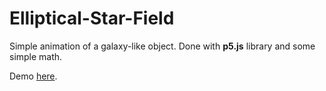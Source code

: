 # Elliptical-Star-Field
Simple animation of a galaxy-like object. Done with **p5.js** library and some simple math.

Demo [here](https://sebastiandechiara.github.io/Elliptical-Star-Field/).